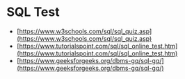 # SQL Test
- [https://www.w3schools.com/sql/sql_quiz.asp](https://www.w3schools.com/sql/sql_quiz.asp)
- [https://www.tutorialspoint.com/sql/sql_online_test.htm](https://www.tutorialspoint.com/sql/sql_online_test.htm)
- [https://www.geeksforgeeks.org/dbms-gq/sql-gq/](https://www.geeksforgeeks.org/dbms-gq/sql-gq/)
